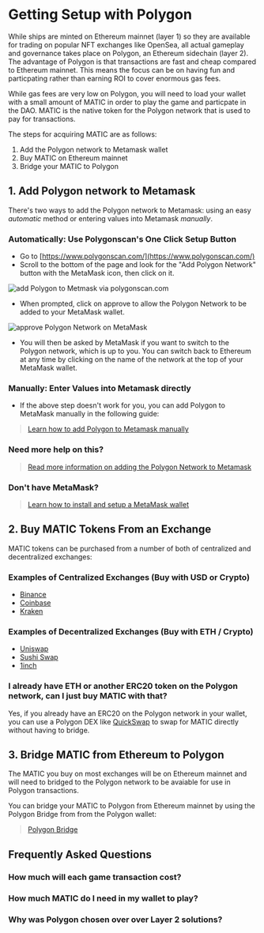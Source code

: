 # Getting Setup with Polygon

While ships are minted on Ethereum mainnet (layer 1) so they are available for trading on popular NFT exchanges like OpenSea, all actual gameplay and governance takes place on Polygon, an Ethereum sidechain (layer 2). The advantage of Polygon is that transactions are fast and cheap compared to Ethereum mainnet. This means the focus can be on having fun and particpating rather than earning ROI to cover enormous gas fees.

While gas fees are very low on Polygon, you will need to load your wallet with a small amount of MATIC in order to play the game and particpate in the DAO. MATIC is the native token for the Polygon network that is used to pay for transactions.

The steps for acquiring MATIC are as follows:

1) Add the Polygon network to Metamask wallet
2) Buy MATIC on Ethereum mainnet
3) Bridge your MATIC to Polygon

## 1. Add Polygon network to Metamask

There's two ways to add the Polygon network to Metamask: using an easy *automatic* method or entering values into Metamask *manually*.

### Automatically: Use Polygonscan's One Click Setup Button

- Go to [https://www.polygonscan.com/](https://www.polygonscan.com/)
- Scroll to the bottom of the page and look for the "Add Polygon Network" button with the MetaMask icon, then click on it. 

![add Polygon to Metmask via polygonscan.com](https://docs.polygon.technology/img/metamask/mainnet-button.png)

* When prompted, click on approve to allow the Polygon Network to be added to your MetaMask wallet.

![approve Polygon Network on MetaMask](https://docs.polygon.technology/img/metamask/mainnet-addnetwork.png)

* You will then be asked by MetaMask if you want to switch to the Polygon network, which is up to you. You can switch back to Ethereum at any time by clicking on the name of the network at the top of your MetaMask wallet. 

### Manually: Enter Values into Metamask directly
- If the above step doesn't work for you, you can add Polygon to MetaMask manually in the following guide:

> [Learn how to add Polygon to Metamask manually](https://docs.polygon.technology/docs/develop/metamask/config-polygon-on-metamask/#add-the-polygon-network-manually)


### Need more help on this?
> [Read more information on adding the Polygon Network to Metamask](https://docs.polygon.technology/docs/develop/metamask/config-polygon-on-metamask/)

### Don't have MetaMask?

> [Learn how to install and setup a MetaMask wallet](https://docs.polygon.technology/docs/develop/metamask/hello)

## 2. Buy MATIC Tokens From an Exchange

MATIC tokens can be purchased from a number of both of centralized and decentralized exchanges:

### Examples of Centralized Exchanges (Buy with USD or Crypto)
* [Binance](https://www.binance.com/)
* [Coinbase](https://www.coinbase.com/)
* [Kraken](https://www.kraken.com/)

### Examples of Decentralized Exchanges (Buy with ETH / Crypto)
* [Uniswap](https://uniswap.org/)
* [Sushi Swap](https://www.sushi.com/)
* [1inch](https://1inch.io/)


### I already have ETH or another ERC20 token on the Polygon network, can I just buy MATIC with that? 
Yes, if you already have an ERC20 on the Polygon network in your wallet, you can use a Polygon DEX like [QuickSwap](https://www.quickswap.org/) to swap for MATIC directly without having to bridge. 


## 3. Bridge MATIC from Ethereum to Polygon

The MATIC you buy on most exchanges will be on Ethereum mainnet and will need to bridged to the Polygon network to be avaiable for use in Polygon transactions. 

You can bridge your MATIC to Polygon from Ethereum mainnet by using the Polygon Bridge from from the Polygon wallet:
> [Polygon Bridge](https://wallet.polygon.technology/bridge)



## Frequently Asked Questions

### How much will each game transaction cost?

### How much MATIC do I need in my wallet to play?

### Why was Polygon chosen over over Layer 2 solutions?

